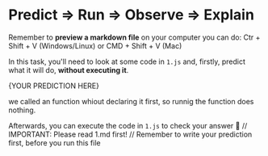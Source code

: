 # Predict => Run => Observe => Explain

Remember to **preview a markdown file** on your computer you can do:
Ctr + Shift + V (Windows/Linux) or CMD + Shift + V (Mac)

In this task, you'll need to look at some code in `1.js` and, firstly, predict what it will do, **without executing it**.

{YOUR PREDICTION HERE}

we called an function whiout declaring it first, so runnig the function does nothing.


Afterwards, you can execute the code in `1.js` to check your answer 📝
// IMPORTANT: Please read 1.md first!
// Remember to write your prediction first, before you run this file
 